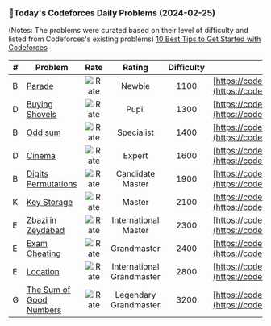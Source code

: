 ### 🌟Today's Codeforces Daily Problems (2024-02-25)
(Notes: The problems were curated based on their level of difficulty and listed from Codeforces's existing problems)
[10 Best Tips to Get Started with Codeforces](https://github.com/ika9810/Codeforces-Daily-Problems/blob/main/10%20Best%20Tips%20to%20Get%20Started%20with%20Codeforces.md)

| # | Problem | Rate| Rating | Difficulty | Contest |
|---| ----- | :--------: | :----------: | :----------: | ---------- |
|B|[Parade](https://codeforces.com/contest/733/problem/B)|![Rate](https://img.shields.io/badge/Newbie-1100-lightgrey)|Newbie|1100|[https://codeforces.com/contest/733](https://codeforces.com/contest/733)|
|D|[Buying Shovels](https://codeforces.com/contest/1360/problem/D)|![Rate](https://img.shields.io/badge/Pupil-1300-brightgreen)|Pupil|1300|[https://codeforces.com/contest/1360](https://codeforces.com/contest/1360)|
|B|[Odd sum](https://codeforces.com/contest/797/problem/B)|![Rate](https://img.shields.io/badge/Specialist-1400-9cf)|Specialist|1400|[https://codeforces.com/contest/797](https://codeforces.com/contest/797)|
|D|[Cinema](https://codeforces.com/contest/234/problem/D)|![Rate](https://img.shields.io/badge/Expert-1600-blue)|Expert|1600|[https://codeforces.com/contest/234](https://codeforces.com/contest/234)|
|B|[Digits Permutations](https://codeforces.com/contest/138/problem/B)|![Rate](https://img.shields.io/badge/Candidate%20Master-1900-blueviolet)|Candidate Master|1900|[https://codeforces.com/contest/138](https://codeforces.com/contest/138)|
|K|[Key Storage](https://codeforces.com/contest/1267/problem/K)|![Rate](https://img.shields.io/badge/Master-2100-orange)|Master|2100|[https://codeforces.com/contest/1267](https://codeforces.com/contest/1267)|
|E|[Zbazi in Zeydabad](https://codeforces.com/contest/628/problem/E)|![Rate](https://img.shields.io/badge/International%20Master-2300-orange)|International Master|2300|[https://codeforces.com/contest/628](https://codeforces.com/contest/628)|
|E|[Exam Cheating](https://codeforces.com/contest/796/problem/E)|![Rate](https://img.shields.io/badge/Grandmaster-2400-red)|Grandmaster|2400|[https://codeforces.com/contest/796](https://codeforces.com/contest/796)|
|E|[Location](https://codeforces.com/contest/1732/problem/E)|![Rate](https://img.shields.io/badge/International%20Grandmaster-2800-red)|International Grandmaster|2800|[https://codeforces.com/contest/1732](https://codeforces.com/contest/1732)|
|G|[The Sum of Good Numbers](https://codeforces.com/contest/1598/problem/G)|![Rate](https://img.shields.io/badge/Legendary%20Grandmaster-3200-red)|Legendary Grandmaster|3200|[https://codeforces.com/contest/1598](https://codeforces.com/contest/1598)|
